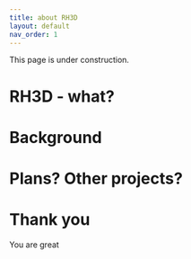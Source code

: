 ```yaml
---
title: about RH3D
layout: default
nav_order: 1
---
```

This page is under construction.

# RH3D - what?
# Background
# Plans? Other projects?
# Thank you
You are great
